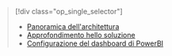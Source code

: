 > [!div class="op_single_selector"]
> * [Panoramica dell'architettura](../articles/machine-learning/cortana-analytics-playbook-vehicle-telemetry.md)
> * [Approfondimento hello soluzione](../articles/machine-learning/cortana-analytics-playbook-vehicle-telemetry-deep-dive.md)
> * [Configurazione del dashboard di PowerBI](../articles/machine-learning/cortana-analytics-playbook-vehicle-telemetry-powerbi.md)
> 
> 

